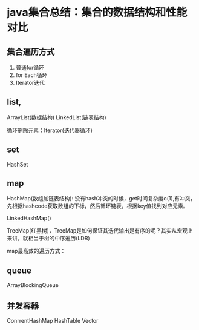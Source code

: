 # java集合总结：集合的数据结构和性能对比

## 集合遍历方式
1. 普通for循环
2. for Each循环
4. Iterator迭代

## list,
ArrayList(数据结构)
LinkedList(链表结构)

循环删除元素：Iterator(迭代器循环)

## set
HashSet

## map
HashMap(数组加链表结构): 没有hash冲突的时候，get时间复杂度o(1),有冲突，先根据hashcode获取数组的下标，然后循环链表，根据key值找到对应元素。  

LinkedHashMap()

TreeMap(红黑树)，TreeMap是如何保证其迭代输出是有序的呢？其实从宏观上来讲，就相当于树的中序遍历(LDR)

map最高效的遍历方式：

## queue
ArrayBlockingQueue

## 并发容器
ConrrentHashMap
HashTable
Vector


